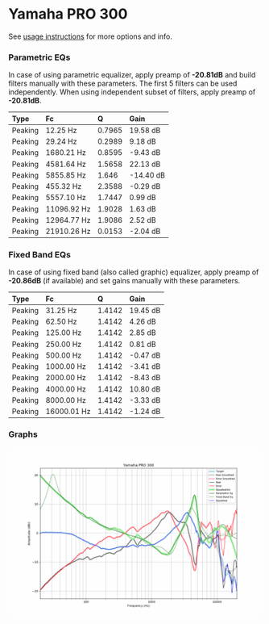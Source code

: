 # Yamaha PRO 300
See [usage instructions](https://github.com/jaakkopasanen/AutoEq#usage) for more options and info.

### Parametric EQs
In case of using parametric equalizer, apply preamp of **-20.81dB** and build filters manually
with these parameters. The first 5 filters can be used independently.
When using independent subset of filters, apply preamp of **-20.81dB**.

| Type    | Fc          |      Q | Gain      |
|:--------|:------------|:-------|:----------|
| Peaking | 12.25 Hz    | 0.7965 | 19.58 dB  |
| Peaking | 29.24 Hz    | 0.2989 | 9.18 dB   |
| Peaking | 1680.21 Hz  | 0.8595 | -9.43 dB  |
| Peaking | 4581.64 Hz  | 1.5658 | 22.13 dB  |
| Peaking | 5855.85 Hz  | 1.646  | -14.40 dB |
| Peaking | 455.32 Hz   | 2.3588 | -0.29 dB  |
| Peaking | 5557.10 Hz  | 1.7447 | 0.99 dB   |
| Peaking | 11096.92 Hz | 1.9028 | 1.63 dB   |
| Peaking | 12964.77 Hz | 1.9086 | 2.52 dB   |
| Peaking | 21910.26 Hz | 0.0153 | -2.04 dB  |

### Fixed Band EQs
In case of using fixed band (also called graphic) equalizer, apply preamp of **-20.86dB**
(if available) and set gains manually with these parameters.

| Type    | Fc          |      Q | Gain     |
|:--------|:------------|:-------|:---------|
| Peaking | 31.25 Hz    | 1.4142 | 19.45 dB |
| Peaking | 62.50 Hz    | 1.4142 | 4.26 dB  |
| Peaking | 125.00 Hz   | 1.4142 | 2.85 dB  |
| Peaking | 250.00 Hz   | 1.4142 | 0.81 dB  |
| Peaking | 500.00 Hz   | 1.4142 | -0.47 dB |
| Peaking | 1000.00 Hz  | 1.4142 | -3.41 dB |
| Peaking | 2000.00 Hz  | 1.4142 | -8.43 dB |
| Peaking | 4000.00 Hz  | 1.4142 | 10.80 dB |
| Peaking | 8000.00 Hz  | 1.4142 | -3.33 dB |
| Peaking | 16000.01 Hz | 1.4142 | -1.24 dB |

### Graphs
![](./Yamaha%20PRO%20300.png)